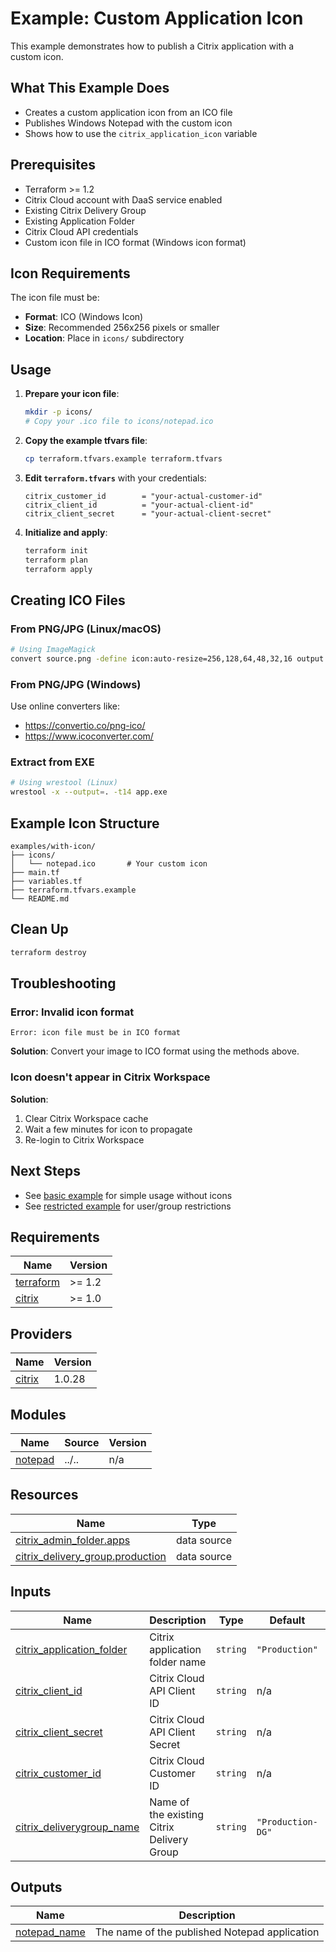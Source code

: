 # Example: Custom Application Icon

This example demonstrates how to publish a Citrix application with a custom icon.

## What This Example Does

- Creates a custom application icon from an ICO file
- Publishes Windows Notepad with the custom icon
- Shows how to use the `citrix_application_icon` variable

## Prerequisites

- Terraform >= 1.2
- Citrix Cloud account with DaaS service enabled
- Existing Citrix Delivery Group
- Existing Application Folder
- Citrix Cloud API credentials
- Custom icon file in ICO format (Windows icon format)

## Icon Requirements

The icon file must be:
- **Format**: ICO (Windows Icon)
- **Size**: Recommended 256x256 pixels or smaller
- **Location**: Place in `icons/` subdirectory

## Usage

1. **Prepare your icon file**:
   ```bash
   mkdir -p icons/
   # Copy your .ico file to icons/notepad.ico
   ```

2. **Copy the example tfvars file**:
   ```bash
   cp terraform.tfvars.example terraform.tfvars
   ```

3. **Edit `terraform.tfvars`** with your credentials:
   ```hcl
   citrix_customer_id        = "your-actual-customer-id"
   citrix_client_id          = "your-actual-client-id"
   citrix_client_secret      = "your-actual-client-secret"
   ```

4. **Initialize and apply**:
   ```bash
   terraform init
   terraform plan
   terraform apply
   ```

## Creating ICO Files

### From PNG/JPG (Linux/macOS)
```bash
# Using ImageMagick
convert source.png -define icon:auto-resize=256,128,64,48,32,16 output.ico
```

### From PNG/JPG (Windows)
Use online converters like:
- https://convertio.co/png-ico/
- https://www.icoconverter.com/

### Extract from EXE
```bash
# Using wrestool (Linux)
wrestool -x --output=. -t14 app.exe
```

## Example Icon Structure

```
examples/with-icon/
├── icons/
│   └── notepad.ico       # Your custom icon
├── main.tf
├── variables.tf
├── terraform.tfvars.example
└── README.md
```

## Clean Up

```bash
terraform destroy
```

## Troubleshooting

### Error: Invalid icon format
```
Error: icon file must be in ICO format
```
**Solution**: Convert your image to ICO format using the methods above.

### Icon doesn't appear in Citrix Workspace
**Solution**:
1. Clear Citrix Workspace cache
2. Wait a few minutes for icon to propagate
3. Re-login to Citrix Workspace

## Next Steps

- See [basic example](../basic/) for simple usage without icons
- See [restricted example](../restricted/) for user/group restrictions<!-- BEGINNING OF PRE-COMMIT-TERRAFORM DOCS HOOK -->
## Requirements

| Name | Version |
|------|---------|
| <a name="requirement_terraform"></a> [terraform](#requirement\_terraform) | >= 1.2 |
| <a name="requirement_citrix"></a> [citrix](#requirement\_citrix) | >= 1.0 |

## Providers

| Name | Version |
|------|---------|
| <a name="provider_citrix"></a> [citrix](#provider\_citrix) | 1.0.28 |

## Modules

| Name | Source | Version |
|------|--------|---------|
| <a name="module_notepad"></a> [notepad](#module\_notepad) | ../.. | n/a |

## Resources

| Name | Type |
|------|------|
| [citrix_admin_folder.apps](https://registry.terraform.io/providers/citrix/citrix/latest/docs/data-sources/admin_folder) | data source |
| [citrix_delivery_group.production](https://registry.terraform.io/providers/citrix/citrix/latest/docs/data-sources/delivery_group) | data source |

## Inputs

| Name | Description | Type | Default | Required |
|------|-------------|------|---------|:--------:|
| <a name="input_citrix_application_folder"></a> [citrix\_application\_folder](#input\_citrix\_application\_folder) | Citrix application folder name | `string` | `"Production"` | no |
| <a name="input_citrix_client_id"></a> [citrix\_client\_id](#input\_citrix\_client\_id) | Citrix Cloud API Client ID | `string` | n/a | yes |
| <a name="input_citrix_client_secret"></a> [citrix\_client\_secret](#input\_citrix\_client\_secret) | Citrix Cloud API Client Secret | `string` | n/a | yes |
| <a name="input_citrix_customer_id"></a> [citrix\_customer\_id](#input\_citrix\_customer\_id) | Citrix Cloud Customer ID | `string` | n/a | yes |
| <a name="input_citrix_deliverygroup_name"></a> [citrix\_deliverygroup\_name](#input\_citrix\_deliverygroup\_name) | Name of the existing Citrix Delivery Group | `string` | `"Production-DG"` | no |

## Outputs

| Name | Description |
|------|-------------|
| <a name="output_notepad_name"></a> [notepad\_name](#output\_notepad\_name) | The name of the published Notepad application |
<!-- END OF PRE-COMMIT-TERRAFORM DOCS HOOK -->
